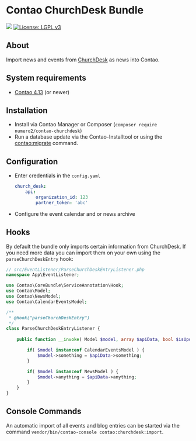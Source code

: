 Contao ChurchDesk Bundle
=======================

[![](https://img.shields.io/packagist/v/numero2/contao-churchdesk.svg?style=flat-square)](https://packagist.org/packages/numero2/contao-churchdesk) [![License: LGPL v3](https://img.shields.io/badge/License-LGPL%20v3-blue.svg?style=flat-square)](http://www.gnu.org/licenses/lgpl-3.0)

About
--

Import news and events from [ChurchDesk](https://www.churchdesk.com/) as news into Contao.

System requirements
--

* [Contao 4.13](https://github.com/contao/contao) (or newer)

Installation
--

* Install via Contao Manager or Composer (`composer require numero2/contao-churchdesk`)
* Run a database update via the Contao-Installtool or using the [contao:migrate](https://docs.contao.org/dev/reference/commands/) command.

Configuration
--
* Enter credentials in the `config.yaml`
  ``` yaml
  church_desk:
      api:
          organization_id: 123
          partner_token: 'abc'
  ```
* Configure the event calendar and or news archive 


Hooks
--

By default the bundle only imports certain information from ChurchDesk. If you need more data you can import them on your own using the `parseChurchDeskEntry` hook:

```php
// src/EventListener/ParseChurchDeskEntryListener.php
namespace App\EventListener;

use Contao\CoreBundle\ServiceAnnotation\Hook;
use Contao\Model;
use Contao\NewsModel;
use Contao\CalendarEventsModel;

/**
 * @Hook("parseChurchDeskEntry")
 */
class ParseChurchDeskEntryListener {
    
    public function __invoke( Model $model, array $apiData, bool $isUpdate ): void {

        if( $model instanceof CalendarEventsModel ) {
            $model->something = $apiData->something;
        }

        if( $model instanceof NewsModel ) {
            $model->anything = $apiData->anything;
        }
    }
}
```

Console Commands
--

An automatic import of all events and blog entries can be started via the command `vendor/bin/contao-console contao:churchdesk:import`.